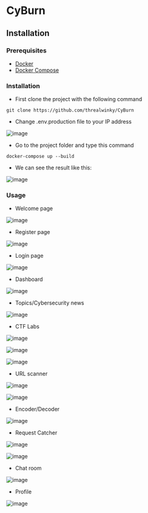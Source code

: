 # CyBurn

## Installation

### Prerequisites

* [Docker](https://www.docker.com/)
* [Docker Compose](https://docs.docker.com/compose/install/)

### Installation

* First clone the project with the following command

`git clone https://github.com/threalwinky/CyBurn`

* Change .env.production file to your IP address

![image](https://hackmd.io/_uploads/S1BfxsDZgl.png)

* Go to the project folder and type this command

`docker-compose up --build`

* We can see the result like this: 

![image](https://hackmd.io/_uploads/HkMACqDZle.png)

### Usage

* Welcome page

![image](https://hackmd.io/_uploads/B1pEejwZgl.png)

* Register page

![image](https://hackmd.io/_uploads/SktCzQd-el.png)

* Login page

![image](https://hackmd.io/_uploads/rJ9k7mdWlg.png)

* Dashboard

![image](https://hackmd.io/_uploads/B16jVXdZlx.png)

* Topics/Cybersecurity news

![image](https://hackmd.io/_uploads/ByNor7dbex.png)

* CTF Labs 

![image](https://hackmd.io/_uploads/rJvaEQuZxe.png)

![image](https://hackmd.io/_uploads/HJP2gjw-xe.png)

![image](https://hackmd.io/_uploads/Hkv6givZgx.png)

* URL scanner

![image](https://hackmd.io/_uploads/B1nC4XOWlx.png)

![image](https://hackmd.io/_uploads/SJslBmuWxl.png)

* Encoder/Decoder

![image](https://hackmd.io/_uploads/H10WrXObll.png)

* Request Catcher

![image](https://hackmd.io/_uploads/BkTMBm_-gx.png)

![image](https://hackmd.io/_uploads/rkhXSmuZxx.png)

* Chat room

![image](https://hackmd.io/_uploads/By7AWov-ex.png)

* Profile

![image](https://hackmd.io/_uploads/HkQHHX_bxl.png)
